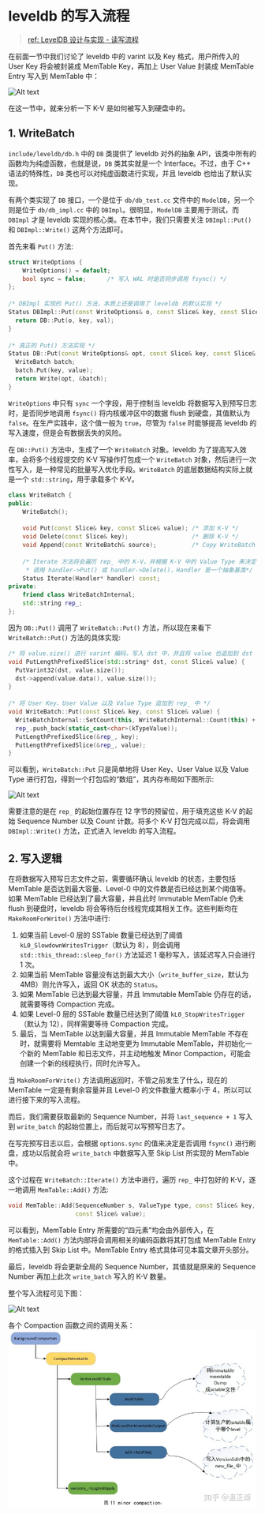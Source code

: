 # leveldb 的写入流程

> [ref: LevelDB 设计与实现 - 读写流程](https://zhuanlan.zhihu.com/p/51360281)

在前面一节中我们讨论了 leveldb 中的 varint 以及 Key 格式，用户所传入的 User Key 将会被封装成 MemTable Key，再加上 User Value 封装成 MemTable Entry 写入到 MemTable 中：

![Alt text](images/1628668662510.png)

在这一节中，就来分析一下 K-V 是如何被写入到硬盘中的。

## 1. WriteBatch

`include/leveldb/db.h` 中的 `DB` 类提供了 leveldb 对外的抽象 API，该类中所有的函数均为纯虚函数，也就是说，`DB` 类其实就是一个 Interface。不过，由于 C++ 语法的特殊性，`DB` 类也可以对纯虚函数进行实现，并且 leveldb 也给出了默认实现。

有两个类实现了 `DB` 接口，一个是位于 `db/db_test.cc` 文件中的 `ModelDB`，另一个则是位于 `db/db_impl.cc` 中的 `DBImpl`。很明显，`ModelDB` 主要用于测试，而 `DBImpl` 才是 leveldb 实现的核心类。在本节中，我们只需要关注 `DBImpl::Put()` 和 `DBImpl::Write()` 这两个方法即可。

首先来看 `Put()` 方法:

```cpp
struct WriteOptions {
    WriteOptions() = default;
    bool sync = false;      /* 写入 WAL 时是否同步调用 fsync() */
};

/* DBImpl 实现的 Put() 方法，本质上还是调用了 leveldb 的默认实现 */
Status DBImpl::Put(const WriteOptions& o, const Slice& key, const Slice& val) {
  return DB::Put(o, key, val);
}

/* 真正的 Put() 方法实现 */
Status DB::Put(const WriteOptions& opt, const Slice& key, const Slice& value) {
  WriteBatch batch;
  batch.Put(key, value);
  return Write(opt, &batch);
}
```

`WriteOptions` 中只有 `sync` 一个字段，用于控制当 leveldb 将数据写入到预写日志时，是否同步地调用 `fsync()` 将内核缓冲区中的数据 flush 到硬盘，其值默认为 `false`。在生产实践中，这个值一般为 `true`，尽管为 `false` 时能够提高 leveldb 的写入速度，但是会有数据丢失的风险。

在 `DB::Put()` 方法中，生成了一个 `WriteBatch` 对象。leveldb 为了提高写入效率，会将多个线程提交的 K-V 写操作打包成一个 `WriteBatch` 对象，然后进行一次性写入，是一种常见的批量写入优化手段。`WriteBatch` 的底层数据结构实际上就是一个 `std::string`，用于承载多个 K-V。

```cpp
class WriteBatch {
public:
    WriteBatch();
    
    void Put(const Slice& key, const Slice& value); /* 添加 K-V */
    void Delete(const Slice& key);                  /* 删除 K-V */
    void Append(const WriteBatch& source);          /* Copy WriteBatch */
    
    /* Iterate 方法将会遍历 rep_ 中的 K-V，并根据 K-V 中的 Value Type 来决定
     * 调用 handler->Put() 或 handler->Delete()，Handler 是一个抽象基类*/
    Status Iterate(Handler* handler) const;         
private:
    friend class WriteBatchInternal;
    std::string rep_;
};
```

因为 `DB::Put()` 调用了 `WriteBatch::Put()` 方法，所以现在来看下 `WriteBatch::Put()` 方法的具体实现:

```cpp
/* 将 value.size() 进行 varint 编码，写入 dst 中，并且将 value 也追加到 dst 中 */
void PutLengthPrefixedSlice(std::string* dst, const Slice& value) {
  PutVarint32(dst, value.size());
  dst->append(value.data(), value.size());
}

/* 将 User Key、User Value 以及 Value Type 追加到 rep_ 中 */
void WriteBatch::Put(const Slice& key, const Slice& value) {
  WriteBatchInternal::SetCount(this, WriteBatchInternal::Count(this) + 1);
  rep_.push_back(static_cast<char>(kTypeValue));
  PutLengthPrefixedSlice(&rep_, key);
  PutLengthPrefixedSlice(&rep_, value);
}
```

可以看到，`WriteBatch::Put` 只是简单地将 User Key、User Value 以及 Value Type 进行打包，得到一个打包后的“数组”，其内存布局如下图所示:

![Alt text](images/1628755874963.png)

需要注意的是在 `rep_` 的起始位置存在 12 字节的预留位，用于填充这些 K-V 的起始 Sequence Number 以及 Count 计数。将多个 K-V 打包完成以后，将会调用 `DBImpl::Write()` 方法，正式进入 leveldb 的写入流程。

## 2. 写入逻辑

在将数据写入预写日志文件之前，需要循环确认 leveldb 的状态，主要包括 MemTable 是否达到最大容量、Level-0 中的文件数是否已经达到某个阈值等。如果 MemTable 已经达到了最大容量，并且此时 Immutable MemTable 仍未 flush 到硬盘时，leveldb 将会等待后台线程完成其相关工作。这些判断均在 `MakeRoomForWrite()` 方法中进行:

1. 如果当前 Level-0 层的 SSTable 数量已经达到了阈值 `kL0_SlowdownWritesTrigger`（默认为 8），则会调用 `std::this_thread::sleep_for()` 方法延迟 1 毫秒写入，该延迟写入只会进行 1 次。
2. 如果当前 MemTable 容量没有达到最大大小（`write_buffer_size`，默认为 4MB）则允许写入，返回 OK 状态的 `Status`。
3. 如果 MemTable 已达到最大容量，并且 Immutable MemTable 仍存在的话，就需要等待 Compaction 完成。
4. 如果 Level-0 层的 SSTable 数量已经达到了阈值 `kL0_StopWritesTrigger`（默认为 12），同样需要等待 Compaction 完成。
5. 最后，当 MemTable 以达到最大容量，并且 Immutable MemTable 不存在时，就需要将 Memtable 主动地变更为 Immutable MemTable，并初始化一个新的 MemTable 和日志文件，并主动地触发 Minor Compaction，可能会创建一个新的线程执行，同时允许写入。

当 `MakeRoomForWrite()` 方法调用返回时，不管之前发生了什么，现在的 MemTable 一定是有剩余容量并且 Level-0 的文件数量大概率小于 4，所以可以进行接下来的写入流程。

而后，我们需要获取最新的 Sequence Number，并将 `last_sequence + 1` 写入到 `write_batch` 的起始位置上，而后就可以写预写日志了。

在写完预写日志以后，会根据 `options.sync` 的值来决定是否调用 `fsync()` 进行刷盘，成功以后就会将 `write_batch` 中数据写入至 Skip List 所实现的 MemTable 中。

这个过程在 `WriteBatch::Iterate()` 方法中进行，遍历 `rep_` 中打包好的 K-V，逐一地调用 `MemTable::Add()` 方法:

```cpp
void MemTable::Add(SequenceNumber s, ValueType type, const Slice& key,
                   const Slice& value);
```

可以看到，MemTable Entry 所需要的“四元素”均会由外部传入，在 `MemTable::Add()` 方法内部将会调用相关的编码函数将其打包成 MemTable Entry 的格式插入到 Skip List 中。MemTable Entry 格式具体可见本篇文章开头部分。

最后，leveldb 将会更新全局的 Sequence Number，其值就是原来的 Sequence Number 再加上此次 `write_batch` 写入的 K-V 数量。

整个写入流程可见下图：

![Alt text](images/1628835101487.png)

各个 Compaction 函数之间的调用关系：
![](./images/compaction_function_invokes.jpg)
